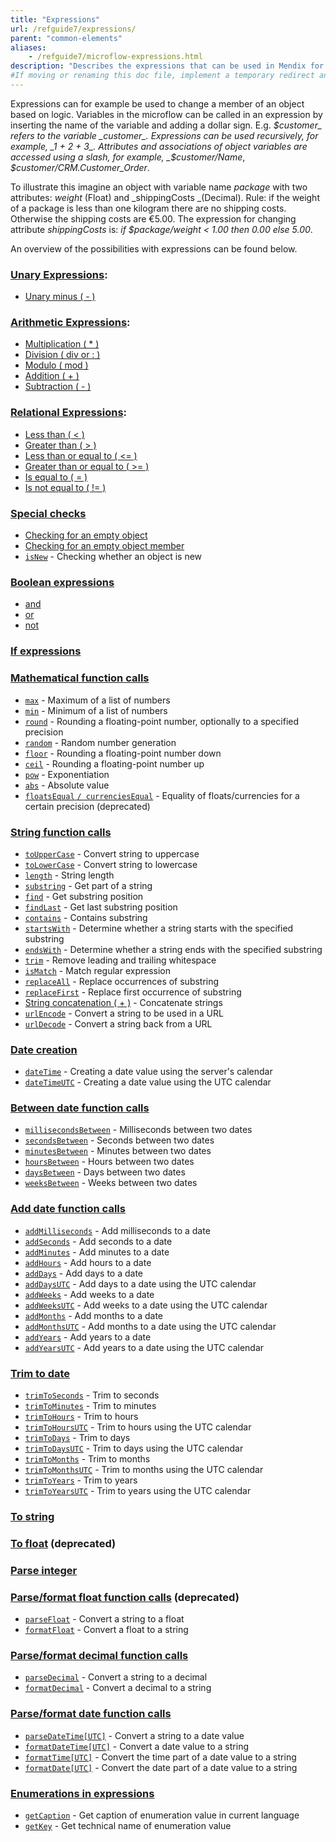 ```yaml
---
title: "Expressions"
url: /refguide7/expressions/
parent: "common-elements"
aliases:
    - /refguide7/microflow-expressions.html
description: "Describes the expressions that can be used in Mendix for a variety of purposes (for example, to change a member of an object based on logic)."
#If moving or renaming this doc file, implement a temporary redirect and let the respective team know they should update the URL in the product. See Mapping to Products for more details.
---
```


Expressions can for example be used to change a member of an object based on logic. Variables in the microflow can be called in an expression by inserting the name of the variable and adding a dollar sign. E.g. _$customer_ refers to the variable _customer_. Expressions can be used recursively, for example, _1 + 2 + 3_. Attributes and associations of object variables are accessed using a slash, for example, _$customer/Name_, _$customer/CRM.Customer_Order_.

To illustrate this imagine an object with variable name _package_ with two attributes: _weight_ (Float) and _shippingCosts _(Decimal). Rule: if the weight of a package is less than one kilogram there are no shipping costs. Otherwise the shipping costs are €5.00\. The expression for changing attribute _shippingCosts_ is: _if $package/weight < 1.00 then 0.00 else 5.00_.

An overview of the possibilities with expressions can be found below.

### [Unary Expressions](/refguide7/unary-expressions/):

* [Unary minus ( - )](/refguide7/unary-expressions/)

### [Arithmetic Expressions](/refguide7/arithmetic-expressions/):

* [Multiplication ( * )](/refguide7/arithmetic-expressions/)
* [Division ( div or : )](/refguide7/arithmetic-expressions/)
* [Modulo ( mod )](/refguide7/arithmetic-expressions/)
* [Addition ( + )](/refguide7/arithmetic-expressions/)
* [Subtraction ( - )](/refguide7/arithmetic-expressions/)

### [Relational Expressions](/refguide7/relational-expressions/):

* [Less than ( < )](/refguide7/relational-expressions/)
* [Greater than ( > )](/refguide7/relational-expressions/)
* [Less than or equal to ( <= )](/refguide7/relational-expressions/)
* [Greater than or equal to ( >= )](/refguide7/relational-expressions/)
* [Is equal to ( = )](/refguide7/relational-expressions/)
* [Is not equal to ( != )](/refguide7/relational-expressions/)

### [Special checks](/refguide7/special-checks/)

* [Checking for an empty object](/refguide7/special-checks/)
* [Checking for an empty object member](/refguide7/special-checks/)
* [`isNew`](/refguide7/special-checks/) - Checking whether an object is new

### [Boolean expressions](/refguide7/boolean-expressions/)

* [and](/refguide7/boolean-expressions/)
* [or](/refguide7/boolean-expressions/)
* [not](/refguide7/boolean-expressions/)

### [If expressions](/refguide7/if-expressions/)

### [Mathematical function calls](/refguide7/mathematical-function-calls/)

* [`max`](/refguide7/mathematical-function-calls/) - Maximum of a list of numbers
* [`min`](/refguide7/mathematical-function-calls/) - Minimum of a list of numbers
* [`round`](/refguide7/mathematical-function-calls/) - Rounding a floating-point number, optionally to a specified precision
* [`random`](/refguide7/mathematical-function-calls/) - Random number generation
* [`floor`](/refguide7/mathematical-function-calls/) - Rounding a floating-point number down
* [`ceil`](/refguide7/mathematical-function-calls/) - Rounding a floating-point number up
* [`pow`](/refguide7/mathematical-function-calls/) - Exponentiation
* [`abs`](/refguide7/mathematical-function-calls/) - Absolute value
* [`floatsEqual` `/ currenciesEqual`](/refguide7/mathematical-function-calls/) - Equality of floats/currencies for a certain precision (deprecated)

### [String function calls](/refguide7/string-function-calls/)

* [`toUpperCase`](/refguide7/string-function-calls/) - Convert string to uppercase
* [`toLowerCase`](/refguide7/string-function-calls/) - Convert string to lowercase
* [`length`](/refguide7/string-function-calls/) - String length
* [`substring`](/refguide7/string-function-calls/) - Get part of a string
* [`find`](/refguide7/string-function-calls/) - Get substring position
* [`findLast`](/refguide7/string-function-calls/) - Get last substring position
* [`contains`](/refguide7/string-function-calls/) - Contains substring
* [`startsWith`](/refguide7/string-function-calls/)  - Determine whether a string starts with the specified substring
* [`endsWith`](/refguide7/string-function-calls/)  - Determine whether a string ends with the specified substring
* [`trim`](/refguide7/string-function-calls/) - Remove leading and trailing whitespace
* [`isMatch`](/refguide7/string-function-calls/) - Match regular expression
* [`replaceAll`](/refguide7/string-function-calls/) - Replace occurrences of substring
* [`replaceFirst`](/refguide7/string-function-calls/) - Replace first occurrence of substring
* [String concatenation ( + )](/refguide7/string-function-calls/) - Concatenate strings
* [`urlEncode`](/refguide7/string-function-calls/) - Convert a string to be used in a URL
* [`urlDecode`](/refguide7/string-function-calls/) - Convert a string back from a URL

### [Date creation](/refguide7/date-creation/)

* [`dateTime`](/refguide7/date-creation/) - Creating a date value using the server's calendar
* [`dateTimeUTC`](/refguide7/date-creation/) - Creating a date value using the UTC calendar

### [Between date function calls](/refguide7/between-date-function-calls/)

* [`millisecondsBetween`](/refguide7/between-date-function-calls/) - Milliseconds between two dates
* [`secondsBetween`](/refguide7/between-date-function-calls/) - Seconds between two dates
* [`minutesBetween`](/refguide7/between-date-function-calls/) - Minutes between two dates
* [`hoursBetween`](/refguide7/between-date-function-calls/) - Hours between two dates
* [`daysBetween`](/refguide7/between-date-function-calls/) - Days between two dates
* [`weeksBetween`](/refguide7/between-date-function-calls/) - Weeks between two dates

### [Add date function calls](/refguide7/add-date-function-calls/)

* [`addMilliseconds`](/refguide7/add-date-function-calls/) - Add milliseconds to a date
* [`addSeconds`](/refguide7/add-date-function-calls/) - Add seconds to a date
* [`addMinutes`](/refguide7/add-date-function-calls/) - Add minutes to a date
* [`addHours`](/refguide7/add-date-function-calls/) - Add hours to a date
* [`addDays`](/refguide7/add-date-function-calls/) - Add days to a date
* [`addDaysUTC`](/refguide7/add-date-function-calls/) - Add days to a date using the UTC calendar
* [`addWeeks`](/refguide7/add-date-function-calls/) - Add weeks to a date
* [`addWeeksUTC`](/refguide7/add-date-function-calls/) - Add weeks to a date using the UTC calendar
* [`addMonths`](/refguide7/add-date-function-calls/) - Add months to a date
* [`addMonthsUTC`](/refguide7/add-date-function-calls/) - Add months to a date using the UTC calendar
* [`addYears`](/refguide7/add-date-function-calls/) - Add years to a date
* [`addYearsUTC`](/refguide7/add-date-function-calls/) - Add years to a date using the UTC calendar

### [Trim to date](/refguide7/trim-to-date/)

* [`trimToSeconds`](/refguide7/trim-to-date/) - Trim to seconds
* [`trimToMinutes`](/refguide7/trim-to-date/) - Trim to minutes
* [`trimToHours`](/refguide7/trim-to-date/) - Trim to hours
* [`trimToHoursUTC`](/refguide7/trim-to-date/) - Trim to hours using the UTC calendar
* [`trimToDays`](/refguide7/trim-to-date/) - Trim to days
* [`trimToDaysUTC`](/refguide7/trim-to-date/) - Trim to days using the UTC calendar
* [`trimToMonths`](/refguide7/trim-to-date/) - Trim to months
* [`trimToMonthsUTC`](/refguide7/trim-to-date/) - Trim to months using the UTC calendar
* [`trimToYears`](/refguide7/trim-to-date/) - Trim to years
* [`trimToYearsUTC`](/refguide7/trim-to-date/) - Trim to years using the UTC calendar

### [To string](/refguide7/to-string/)

### [To float](/refguide7/to-float/) (deprecated)

### [Parse integer](/refguide7/parse-integer/)

### [Parse/format float function calls](/refguide7/parse-and-format-float-function-calls/) (deprecated)

* [`parseFloat`](/refguide7/parse-and-format-float-function-calls/) - Convert a string to a float
* [`formatFloat`](/refguide7/parse-and-format-float-function-calls/) - Convert a float to a string

### [Parse/format decimal function calls](/refguide7/parse-and-format-decimal-function-calls/)

* [`parseDecimal`](/refguide7/parse-and-format-decimal-function-calls/)  - Convert a string to a decimal
* [`formatDecimal`](/refguide7/parse-and-format-decimal-function-calls/)  - Convert a decimal to a string

### [Parse/format date function calls](/refguide7/parse-and-format-date-function-calls/)

* [`parseDateTime[UTC]`](/refguide7/parse-and-format-date-function-calls/) - Convert a string to a date value
* [`formatDateTime[UTC]`](/refguide7/parse-and-format-date-function-calls/) - Convert a date value to a string
* [`formatTime[UTC]`](/refguide7/parse-and-format-date-function-calls/) - Convert the time part of a date value to a string
* [`formatDate[UTC]`](/refguide7/parse-and-format-date-function-calls/) - Convert the date part of a date value to a string

### [Enumerations in expressions](/refguide7/enumerations-in-expressions/)

* [`getCaption`](/refguide7/enumerations-in-expressions/) - Get caption of enumeration value in current language
* [`getKey`](/refguide7/enumerations-in-expressions/) - Get technical name of enumeration value
